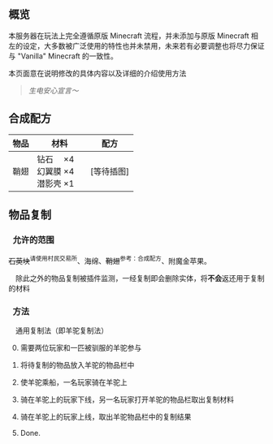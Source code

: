 ## 概览

本服务器在玩法上完全遵循原版 Minecraft 流程，并未添加与原版 Minecraft 相左的设定，大多数被广泛使用的特性也并未禁用，未来若有必要调整也将尽力保证与 "Vanilla" Minecraft 的一致性。

本页面意在说明修改的具体内容以及详细的介绍使用方法

> *生电安心宣言～*

## 合成配方

物品 | 材料 | 配方
-|-|-
鞘翅 | 钻石 　×4 <br/> 幻翼膜 ×4　<br/> 潜影壳 ×1 | [等待插图]

## 物品复制

### &#8194;允许的范围

~~石英块~~<sup>请使用村民交易所</sup>、海绵、~~鞘翅~~<sup>参考：合成配方</sup>、附魔金苹果。

&#8195;除此之外的物品复制被插件监测，一经复制即会删除实体，将**不会**返还用于复制的材料

### &#8194;方法
&#8195;通用复制法（即羊驼复制法）

0. 需要两位玩家和一匹被驯服的羊驼参与

1. 将待复制的物品放入羊驼的物品栏中

1. 使羊驼乘船，一名玩家骑在羊驼上

1. 骑在羊驼上的玩家下线，另一名玩家打开羊驼的物品栏取出复制材料

1. 骑在羊驼上的玩家上线，取出羊驼物品栏中的复制结果

2. Done.
